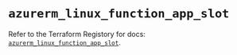 # `azurerm_linux_function_app_slot`

Refer to the Terraform Registory for docs: [`azurerm_linux_function_app_slot`](https://registry.terraform.io/providers/hashicorp/azurerm/3.73.0/docs/resources/linux_function_app_slot).
